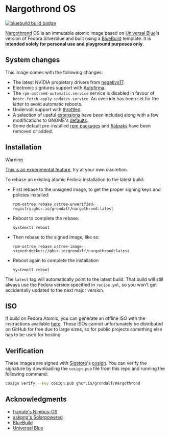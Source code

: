 # Nargothrond OS

[![bluebuild build badge](https://github.com/grondalf/nargothrond/actions/workflows/build.yml/badge.svg)](https://github.com/grondalf/nargothrond/actions/workflows/build.yml)

[Nargothrond](https://tolkiengateway.net/wiki/Nargothrond) OS is an immutable atomic image based on [Universal Blue](https://github.com/orgs/ublue-os/packages)'s version of Fedora Silverblue and built using a [BlueBuild](https://blue-build.org/how-to/setup/) template. It is **intended solely for personal use and playground purposes only**.

## System changes

This image comes with the following changes:

* The latest NVIDIA propietary drivers from [negativo17](https://negativo17.org/repositories/).   
* Electronic signtures support with [Autofirma](https://sede.serviciosmin.gob.es/ES-ES/FIRMAELECTRONICA/Paginas/AutoFirma.aspx).
* The `rpm-ostreed-automatic.service` service is disabled in favour of `bootc-fetch-apply-updates.service`.
An override has been set for the latter to avoid automatic reboots.
* Undervolt support with [throttled](https://github.com/throttled/throttled)
* A selection of useful [extensions](files/gschema-overrides/zz2.extensions.gschema.override) have been included along with a few modifications to GNOME's [defaults](files/gschema-overrides/zz1.settings.gschema.override).
* Some default pre-installed [rpm packages](recipes/dnf.yml) and [flatpaks](recipes/default-flatpaks.yml) have been removed or added.

## Installation

> [!WARNING]
> [This is an experimental feature](https://www.fedoraproject.org/wiki/Changes/OstreeNativeContainerStable), try at your own discretion.

To rebase an existing atomic Fedora installation to the latest build:

- First rebase to the unsigned image, to get the proper signing keys and policies installed:
  ```
  rpm-ostree rebase ostree-unverified-registry:ghcr.io/grondalf/nargothrond:latest
  ```
- Reboot to complete the rebase:
  ```
  systemctl reboot
  ```
- Then rebase to the signed image, like so:
  ```
  rpm-ostree rebase ostree-image-signed:docker://ghcr.io/grondalf/nargothrond:latest
  ```
- Reboot again to complete the installation
  ```
  systemctl reboot
  ```

The `latest` tag will automatically point to the latest build. That build will still always use the Fedora version specified in `recipe.yml`, so you won't get accidentally updated to the next major version.

## ISO

If build on Fedora Atomic, you can generate an offline ISO with the instructions available [here](https://blue-build.org/learn/universal-blue/#fresh-install-from-an-iso). These ISOs cannot unfortunately be distributed on GitHub for free due to large sizes, so for public projects something else has to be used for hosting.

## Verification

These images are signed with [Sigstore](https://www.sigstore.dev/)'s [cosign](https://github.com/sigstore/cosign). You can verify the signature by downloading the `cosign.pub` file from this repo and running the following command:

```bash
cosign verify --key cosign.pub ghcr.io/grondalf/nargothrond
```

## Acknowledgments
* [franute's Nimbus-OS](https://github.com/franute/nimbus-os)
* [askpng's Solarpowered](https://github.com/askpng/solarpowered)
* [BlueBuild](https://blue-build.org)
* [Universal Blue](https://github.com/orgs/ublue-os)
